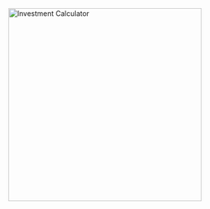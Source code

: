 <img width="387" alt="Investment Calculator" src="https://github.com/user-attachments/assets/860426c2-66c2-4530-830b-a528c76b76ee">
